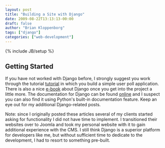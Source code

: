 ```yaml
---
layout: post
title: "Building a Site with Django"
date: 2009-08-22T13:13:13-00:00
draft: false
author: "Brian Kloppenborg"
tags: ["django"]
categories: ["web-development"]
---
```

{% include JB/setup %}

## Getting Started

If you have not worked with Django before, I strongly suggest you work through
the tutorial
[tutorial](http://docs.djangoproject.com/en/dev/intro/tutorial01/#intro-tutorial01)
in which you build a simple user poll application. There is also a nice
[e-book](http://djangobook.com/) about Django once you get into the project a
little more. The documentation for Django can be found
[online](http://docs.djangoproject.com/en/dev/) and I suspect you can also find
it using Python's built-in documentation feature. Keep an eye out for my
additional Django-related posts.

Note: since I originally posted these articles several of my clients started
asking for functionality I did not have time to implement. I transitioned
their websites over to Joomla and took my personal website with it to gain
additional experience with the CMS. I still think Django is a superior
platform for developers like me, but without sufficient time to dedicate to the
development, I had to resort to something pre-built.
